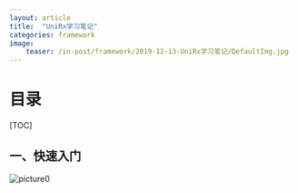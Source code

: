 ```yaml
---
layout: article
title:  "UniRx学习笔记"
categories: framework
image:
    teaser: /in-post/framework/2019-12-13-UniRx学习笔记/DefaultImg.jpg
---
```


# 目录

[TOC]

## 一、快速入门





![picture0](https://huskytgame.github.io/images/in-post/framework/2019-12-13-UniRx学习笔记/ScreenShot000.png)

